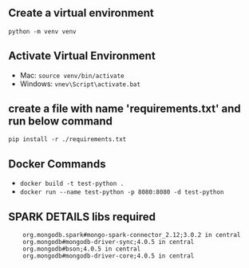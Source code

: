 ##  Create a virtual environment
```python -m venv venv```

## Activate Virtual Environment
- Mac: ```source venv/bin/activate```
- Windows: ```vnev\Script\activate.bat```


## create a file with name 'requirements.txt' and run below command
```pip install -r ./requirements.txt```


## Docker Commands

- ```docker build -t test-python .```
- ```docker run --name test-python -p 8080:8080 -d test-python```

## SPARK DETAILS libs required
```
	org.mongodb.spark#mongo-spark-connector_2.12;3.0.2 in central
	org.mongodb#mongodb-driver-sync;4.0.5 in central
	org.mongodb#bson;4.0.5 in central
	org.mongodb#mongodb-driver-core;4.0.5 in central
```